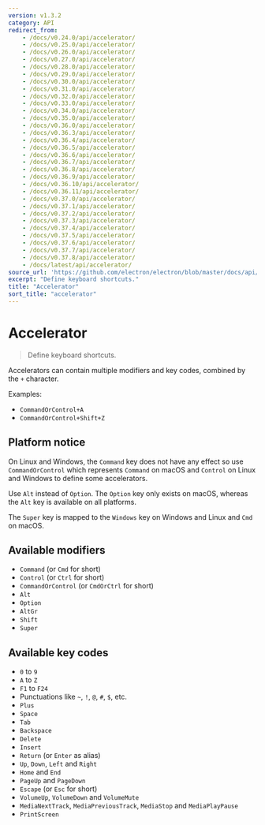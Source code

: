 ```yaml
---
version: v1.3.2
category: API
redirect_from:
    - /docs/v0.24.0/api/accelerator/
    - /docs/v0.25.0/api/accelerator/
    - /docs/v0.26.0/api/accelerator/
    - /docs/v0.27.0/api/accelerator/
    - /docs/v0.28.0/api/accelerator/
    - /docs/v0.29.0/api/accelerator/
    - /docs/v0.30.0/api/accelerator/
    - /docs/v0.31.0/api/accelerator/
    - /docs/v0.32.0/api/accelerator/
    - /docs/v0.33.0/api/accelerator/
    - /docs/v0.34.0/api/accelerator/
    - /docs/v0.35.0/api/accelerator/
    - /docs/v0.36.0/api/accelerator/
    - /docs/v0.36.3/api/accelerator/
    - /docs/v0.36.4/api/accelerator/
    - /docs/v0.36.5/api/accelerator/
    - /docs/v0.36.6/api/accelerator/
    - /docs/v0.36.7/api/accelerator/
    - /docs/v0.36.8/api/accelerator/
    - /docs/v0.36.9/api/accelerator/
    - /docs/v0.36.10/api/accelerator/
    - /docs/v0.36.11/api/accelerator/
    - /docs/v0.37.0/api/accelerator/
    - /docs/v0.37.1/api/accelerator/
    - /docs/v0.37.2/api/accelerator/
    - /docs/v0.37.3/api/accelerator/
    - /docs/v0.37.4/api/accelerator/
    - /docs/v0.37.5/api/accelerator/
    - /docs/v0.37.6/api/accelerator/
    - /docs/v0.37.7/api/accelerator/
    - /docs/v0.37.8/api/accelerator/
    - /docs/latest/api/accelerator/
source_url: 'https://github.com/electron/electron/blob/master/docs/api/accelerator.md'
excerpt: "Define keyboard shortcuts."
title: "Accelerator"
sort_title: "accelerator"
---
```


# Accelerator

> Define keyboard shortcuts.

Accelerators can contain multiple modifiers and key codes, combined by
the `+` character.

Examples:

* `CommandOrControl+A`
* `CommandOrControl+Shift+Z`

## Platform notice

On Linux and Windows, the `Command` key does not have any effect so
use `CommandOrControl` which represents `Command` on macOS and `Control` on
Linux and Windows to define some accelerators.

Use `Alt` instead of `Option`. The `Option` key only exists on macOS, whereas
the `Alt` key is available on all platforms.

The `Super` key is mapped to the `Windows` key on Windows and Linux and
`Cmd` on macOS.

## Available modifiers

* `Command` (or `Cmd` for short)
* `Control` (or `Ctrl` for short)
* `CommandOrControl` (or `CmdOrCtrl` for short)
* `Alt`
* `Option`
* `AltGr`
* `Shift`
* `Super`

## Available key codes

* `0` to `9`
* `A` to `Z`
* `F1` to `F24`
* Punctuations like `~`, `!`, `@`, `#`, `$`, etc.
* `Plus`
* `Space`
* `Tab`
* `Backspace`
* `Delete`
* `Insert`
* `Return` (or `Enter` as alias)
* `Up`, `Down`, `Left` and `Right`
* `Home` and `End`
* `PageUp` and `PageDown`
* `Escape` (or `Esc` for short)
* `VolumeUp`, `VolumeDown` and `VolumeMute`
* `MediaNextTrack`, `MediaPreviousTrack`, `MediaStop` and `MediaPlayPause`
* `PrintScreen`
